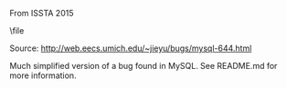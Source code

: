 From ISSTA 2015

\file

Source: http://web.eecs.umich.edu/~jieyu/bugs/mysql-644.html

Much simplified version of a bug found in MySQL. See README.md for more
information.


